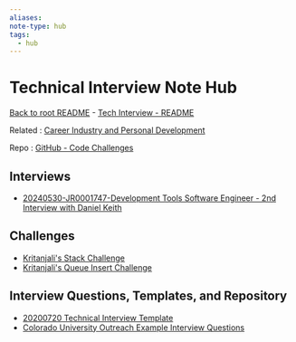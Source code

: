 ```yaml
---
aliases: 
note-type: hub
tags:
  - hub
---
```


# Technical Interview Note Hub

[Back to root README](../README.md) - [Tech Interview - README](./README.md)

Related : [Career Industry and Personal Development](../4-hub-notes-🚉/Career%20Industry%20and%20Personal%20Development.md)

Repo : [GitHub - Code Challenges](https://github.com/matt2ology/technical-notes-code-challenges)

## Interviews

- [20240530-JR0001747-Development Tools Software Engineer - 2nd Interview with Daniel Keith](20240530-JR0001747-Development%20Tools%20Software%20Engineer%20-%202nd%20Interview%20with%20Daniel%20Keith.md)

## Challenges

- [Kritanjali's Stack Challenge](Kritanjali's%20Stack%20Challenge.md)
- [Kritanjali's Queue Insert Challenge](Kritanjali's%20Queue%20Insert%20Challenge.md)

## Interview Questions, Templates, and Repository

- [20200720 Technical Interview Template](Interview%20Questions%20Templates%20and%20Repository/20200720%20Technical%20Interview%20Template.md)
- [Colorado University Outreach Example Interview Questions](Interview%20Questions%20Templates%20and%20Repository/Colorado%20University%20Outreach%20Example%20Interview%20Questions.md)
